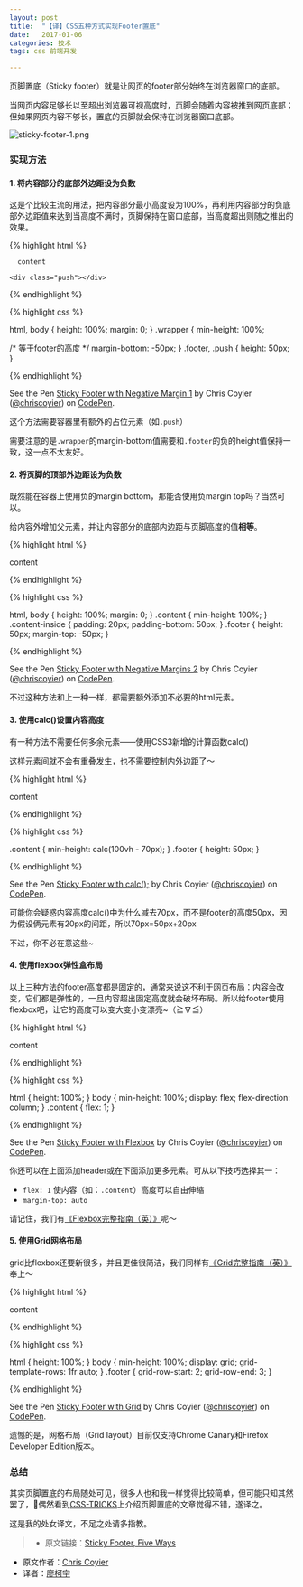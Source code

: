 ```yaml
---
layout: post
title:  "【译】CSS五种方式实现Footer置底"
date:   2017-01-06
categories: 技术
tags: css 前端开发

---
```


页脚置底（Sticky footer）就是让网页的footer部分始终在浏览器窗口的底部。

当网页内容足够长以至超出浏览器可视高度时，页脚会随着内容被推到网页底部；但如果网页内容不够长，置底的页脚就会保持在浏览器窗口底部。

![sticky-footer-1.png](https://ooo.0o0.ooo/2017/02/14/58a2c2620e8e8.png)

### 实现方法

#### 1. 将内容部分的底部外边距设为负数
这是个比较主流的用法，把内容部分最小高度设为100%，再利用内容部分的负底部外边距值来达到当高度不满时，页脚保持在窗口底部，当高度超出则随之推出的效果。

{% highlight html %}
  
<body>
  <div class="wrapper">
  
      content
      
    <div class="push"></div>
  </div>
  <footer class="footer"></footer>
</body>

{% endhighlight %}

{% highlight css %}

html, body {
  height: 100%;
  margin: 0;
}
.wrapper {
  min-height: 100%;

  /* 等于footer的高度 */
  margin-bottom: -50px;
}
.footer,
.push {
  height: 50px;
}

{% endhighlight %}

<p data-height="265" data-theme-id="0" data-slug-hash="VjZmGj" data-default-tab="js,result" data-user="chriscoyier" data-embed-version="2" data-pen-title="Sticky Footer with Negative Margin 1" class="codepen">See the Pen <a href="http://codepen.io/chriscoyier/pen/VjZmGj/">Sticky Footer with Negative Margin 1</a> by Chris Coyier  (<a href="http://codepen.io/chriscoyier">@chriscoyier</a>) on <a href="http://codepen.io">CodePen</a>.</p>
<script async src="https://production-assets.codepen.io/assets/embed/ei.js"></script>

这个方法需要容器里有额外的占位元素（如```.push```）

需要注意的是```.wrapper```的margin-bottom值需要和```.footer```的负的height值保持一致，这一点不太友好。

#### 2. 将页脚的顶部外边距设为负数
既然能在容器上使用负的margin bottom，那能否使用负margin top吗？当然可以。

给内容外增加父元素，并让内容部分的底部内边距与页脚高度的值**相等**。

{% highlight html %}

<body>
  <div class="content">
    <div class="content-inside">
      content
    </div>
  </div>
  <footer class="footer"></footer>
</body>

{% endhighlight %}

{% highlight css %}

html, body {
  height: 100%;
  margin: 0;
}
.content {
  min-height: 100%;
}
.content-inside {
  padding: 20px;
  padding-bottom: 50px;
}
.footer {
  height: 50px;
  margin-top: -50px;
}

{% endhighlight %}

<p data-height="265" data-theme-id="0" data-slug-hash="aZoBMb" data-default-tab="js,result" data-user="chriscoyier" data-embed-version="2" data-pen-title="Sticky Footer with Negative Margins 2" class="codepen">See the Pen <a href="http://codepen.io/chriscoyier/pen/aZoBMb/">Sticky Footer with Negative Margins 2</a> by Chris Coyier  (<a href="http://codepen.io/chriscoyier">@chriscoyier</a>) on <a href="http://codepen.io">CodePen</a>.</p>
<script async src="https://production-assets.codepen.io/assets/embed/ei.js"></script>

不过这种方法和上一种一样，都需要额外添加不必要的html元素。

#### 3. 使用calc()设置内容高度

有一种方法不需要任何多余元素——使用CSS3新增的计算函数calc()

这样元素间就不会有重叠发生，也不需要控制内外边距了～

{% highlight html %}

<body>
  <div class="content">
    content
  </div>
  <footer class="footer"></footer>
</body>

{% endhighlight %}

{% highlight css %}

.content {
  min-height: calc(100vh - 70px);
}
.footer {
  height: 50px;
}

{% endhighlight %}

<p data-height="265" data-theme-id="0" data-slug-hash="jqRXBz" data-default-tab="js,result" data-user="chriscoyier" data-embed-version="2" data-pen-title="Sticky Footer with calc();" class="codepen">See the Pen <a href="http://codepen.io/chriscoyier/pen/jqRXBz/">Sticky Footer with calc();</a> by Chris Coyier  (<a href="http://codepen.io/chriscoyier">@chriscoyier</a>) on <a href="http://codepen.io">CodePen</a>.</p>
<script async src="https://production-assets.codepen.io/assets/embed/ei.js"></script>

可能你会疑惑内容高度calc()中为什么减去70px，而不是footer的高度50px，因为假设俩元素有20px的间距，所以70px=50px+20px 

不过，你不必在意这些~

#### 4. 使用flexbox弹性盒布局

以上三种方法的footer高度都是固定的，通常来说这不利于网页布局：内容会改变，它们都是弹性的，一旦内容超出固定高度就会破坏布局。所以给footer使用flexbox吧，让它的高度可以变大变小变漂亮~（≧∇≦）

{% highlight html %}

<body>
  <div class="content">
    content
  </div>
  <footer class="footer"></footer>
</body>

{% endhighlight %}

{% highlight css %}

html {
  height: 100%;
}
body {
  min-height: 100%;
  display: flex;
  flex-direction: column;
}
.content {
  flex: 1;
}

{% endhighlight %}

<p data-height="265" data-theme-id="0" data-slug-hash="RRbKrL" data-default-tab="js,result" data-user="chriscoyier" data-embed-version="2" data-pen-title="Sticky Footer with Flexbox" class="codepen">See the Pen <a href="http://codepen.io/chriscoyier/pen/RRbKrL/">Sticky Footer with Flexbox</a> by Chris Coyier  (<a href="http://codepen.io/chriscoyier">@chriscoyier</a>) on <a href="http://codepen.io">CodePen</a>.</p>
<script async src="https://production-assets.codepen.io/assets/embed/ei.js"></script>

你还可以在上面添加header或在下面添加更多元素。可从以下技巧选择其一：

- ```flex: 1``` 使内容（如：```.content```）高度可以自由伸缩
- ```margin-top: auto``` 

请记住，我们有[《Flexbox完整指南（英）》](https://css-tricks.com/snippets/css/a-guide-to-flexbox/)呢～

#### 5. 使用Grid网格布局

grid比flexbox还要新很多，并且更佳很简洁，我们同样有[《Grid完整指南（英）》](https://css-tricks.com/snippets/css/complete-guide-grid/)奉上～

{% highlight html %}

<body>
  <div class="content">
    content
  </div>
  <footer class="footer"></footer>
</body>

{% endhighlight %}

{% highlight css %}

html {
  height: 100%;
}
body {
  min-height: 100%;
  display: grid;
  grid-template-rows: 1fr auto;
}
.footer {
  grid-row-start: 2;
  grid-row-end: 3;
}

{% endhighlight %}

<p data-height="265" data-theme-id="0" data-slug-hash="YWKNrE" data-default-tab="js,result" data-user="chriscoyier" data-embed-version="2" data-pen-title="Sticky Footer with Grid" class="codepen">See the Pen <a href="http://codepen.io/chriscoyier/pen/YWKNrE/">Sticky Footer with Grid</a> by Chris Coyier  (<a href="http://codepen.io/chriscoyier">@chriscoyier</a>) on <a href="http://codepen.io">CodePen</a>.</p>
<script async src="https://production-assets.codepen.io/assets/embed/ei.js"></script>

遗憾的是，网格布局（Grid layout）目前仅支持Chrome Canary和Firefox Developer Edition版本。

### 总结

其实页脚置底的布局随处可见，很多人也和我一样觉得比较简单，但可能只知其然罢了，偶然看到[CSS-TRICKS](https://css-tricks.com)上介绍页脚置底的文章觉得不错，遂译之。

这是我的处女译文，不足之处请多指教。

> - 原文链接：[Sticky Footer, Five Ways](https://css-tricks.com/couple-takes-sticky-footer/)
- 原文作者：[Chris Coyier](https://twitter.com/chriscoyier)
- 译者：[廖柯宇](http://liaokeyu.com/)

